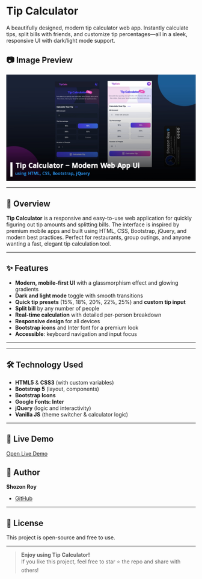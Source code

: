 # Tip Calculator

A beautifully designed, modern tip calculator web app. Instantly calculate tips, split bills with friends, and customize tip percentages—all in a sleek, responsive UI with dark/light mode support.

## 📷 Image Preview

![Tip Calculator Screenshot](20250608_224456.jpg)

---

## 📝 Overview

**Tip Calculator** is a responsive and easy-to-use web application for quickly figuring out tip amounts and splitting bills. The interface is inspired by premium mobile apps and built using HTML, CSS, Bootstrap, jQuery, and modern best practices. Perfect for restaurants, group outings, and anyone wanting a fast, elegant tip calculation tool.

---

## ✨ Features

- **Modern, mobile-first UI** with a glassmorphism effect and glowing gradients
- **Dark and light mode** toggle with smooth transitions
- **Quick tip presets** (15%, 18%, 20%, 22%, 25%) and **custom tip input**
- **Split bill** by any number of people
- **Real-time calculation** with detailed per-person breakdown
- **Responsive design** for all devices
- **Bootstrap icons** and Inter font for a premium look
- **Accessible**: keyboard navigation and input focus

---

---

## 🛠️ Technology Used

- **HTML5** & **CSS3** (with custom variables)
- **Bootstrap 5** (layout, components)
- **Bootstrap Icons**
- **Google Fonts: Inter**
- **jQuery** (logic and interactivity)
- **Vanilla JS** (theme switcher & calculator logic)

---


## 🚀 Live Demo

[Open Live Demo](https://roytipcalculator.vercel.app/) 


## 👤 Author

**Shozon Roy**  
- [GitHub](https://github.com/Shozon-Roy)

---

## 📄 License

This project is open-source and free to use.

---

> **Enjoy using Tip Calculator!**  
> If you like this project, feel free to star ⭐ the repo and share with others!

